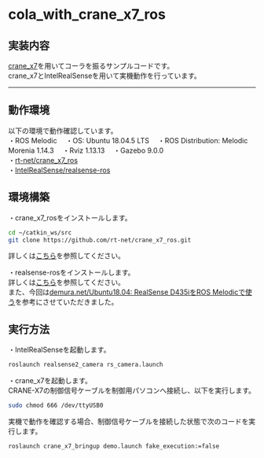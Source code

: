 # cola_with_crane_x7_ros  

## 実装内容  
  
[crane_x7](https://rt-net.jp/products/crane-x7/)を用いてコーラを振るサンプルコードです。  
crane_x7とIntelRealSenseを用いて実機動作を行っています。  
  
--- 
  
## 動作環境  
  
以下の環境で動作確認しています。  
・ROS Melodic
　・OS: Ubuntu 18.04.5 LTS
　・ROS Distribution: Melodic Morenia 1.14.3
　・Rviz 1.13.13
　・Gazebo 9.0.0  
・[rt-net/crane_x7_ros](https://github.com/rt-net/crane_x7_ros)  
・[IntelRealSense/realsense-ros](https://github.com/IntelRealSense/realsense-ros)  

## 環境構築  
  
・crane_x7_rosをインストールします。  
```sh
cd ~/catkin_ws/src  
git clone https://github.com/rt-net/crane_x7_ros.git  
```  
詳しくは[こちら](https://github.com/rt-net/crane_x7_ros)を参照してください。  
  
・realsense-rosをインストールします。  
詳しくは[こちら](https://github.com/IntelRealSense/realsense-ros)を参照してください。  
また、今回は[demura.net/Ubuntu18.04: RealSense D435iをROS Melodicで使う](https://demura.net/robot/16525.html)を参考にさせていただきました。  
  
## 実行方法  
  
・IntelRealSenseを起動します。
```sh
roslaunch realsense2_camera rs_camera.launch  
```
・crane_x7を起動します。  
CRANE-X7の制御信号ケーブルを制御用パソコンへ接続し、以下を実行します。  
```sh
sudo chmod 666 /dev/ttyUSB0  
```  

実機で動作を確認する場合、制御信号ケーブルを接続した状態で次のコードを実行します。  
```sh
roslaunch crane_x7_bringup demo.launch fake_execution:=false  
```  


